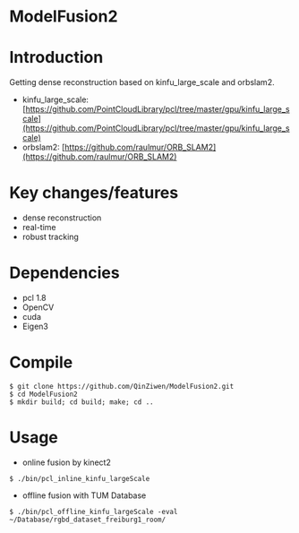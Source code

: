 ModelFusion2
============

# Introduction
Getting dense reconstruction based on kinfu_large_scale and orbslam2.

- kinfu_large_scale: [https://github.com/PointCloudLibrary/pcl/tree/master/gpu/kinfu_large_scale](https://github.com/PointCloudLibrary/pcl/tree/master/gpu/kinfu_large_scale)
- orbslam2: [https://github.com/raulmur/ORB_SLAM2](https://github.com/raulmur/ORB_SLAM2)

# Key changes/features

- dense reconstruction
- real-time
- robust tracking

# Dependencies

- pcl 1.8
- OpenCV
- cuda
- Eigen3

# Compile
```
$ git clone https://github.com/QinZiwen/ModelFusion2.git
$ cd ModelFusion2
$ mkdir build; cd build; make; cd ..
```

# Usage
- online fusion by kinect2
```
$ ./bin/pcl_inline_kinfu_largeScale
```

- offline fusion with TUM Database
```
$ ./bin/pcl_offline_kinfu_largeScale -eval ~/Database/rgbd_dataset_freiburg1_room/
```